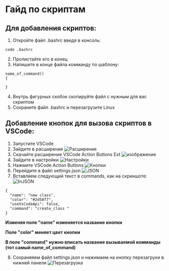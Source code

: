 # Гайд по скриптам
## Для добавления скриптов:
1. Откройте файл .bashrc введя в консоль:
```
code .bashrc
```

2. Пролистайте его в конец
3. Напишите в конце файла комманду по шаблону:
```
name_of_command()
{

}
```
4. Внутрь фигурных скобок скопируйте файл с нужным для вас скриптом
5. Сохраните файл .bashrc и перезагрузите Linux


## Добавление кнопок для вызова скриптов в VSCode:
1. Запустите VSCode
2. Зайдите в расширения 
![Расширения](https://github.com/VladislavYurkov/Scripts/assets/104719530/5ed0e1b2-2846-4cd9-9c9d-86d5b32cebf8)
3. Скачайте расширение VSCode Action Buttons Ext
![изображение](https://github.com/VladislavYurkov/Scripts/assets/104719530/b3964903-42bf-46a4-8d10-71ce1ad98fd5)
4. Зайдите в настройки
![Настройки](https://github.com/VladislavYurkov/Scripts/assets/104719530/242370c1-5f74-4b98-905f-ac40d6e4faf0)
5. Нажмите VSCode Action Buttons
![Кнопки](https://github.com/VladislavYurkov/Scripts/assets/104719530/bfd49ddb-7525-47b9-ae04-d9d8e4e0caa0)
6. Перейдите в файл settings.json
![JSON](https://github.com/VladislavYurkov/Scripts/assets/104719530/0c03c5ae-1c8f-4028-adb2-19e0d6e0b6c0)
7. Вставляем следующий текст в commands, как на скриншоте:
![InJSON](https://github.com/VladislavYurkov/Scripts/assets/104719530/9ca02d58-7ab2-4d50-9042-17d08946c100)
```
{
  "name": "new class",
  "color": "#2d58f7",
  "useVsCodeApi": false,
  "command": "create_class "
}
```

  <b>Изменяя поле "name" изменяется название кнопки</b>

  <b>Поле "color" меняет цвет кнопки</b>

  <b>В поле "command" нужно вписать название вызываемой комманды (тот самый name_of_command)</b>

8. Сохраняяем файл settings.json и нажимаем на кнопку перезагруки в нижней панели
![Перезагрузка](https://github.com/VladislavYurkov/Scripts/assets/104719530/02ac0163-00ea-4f19-a2b5-2ce5f933c932)

